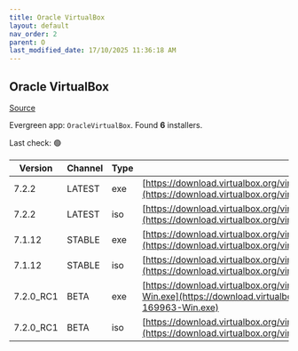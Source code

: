 ```yaml
---
title: Oracle VirtualBox
layout: default
nav_order: 2
parent: O
last_modified_date: 17/10/2025 11:36:18 AM
---
```


## Oracle VirtualBox

[Source](https://www.virtualbox.org/)

Evergreen app: `OracleVirtualBox`. Found **6** installers.

Last check: 🟢

| Version   | Channel | Type | URI                                                                                                                                                                                  |
| --------- | ------- | ---- | ------------------------------------------------------------------------------------------------------------------------------------------------------------------------------------ |
| 7.2.2     | LATEST  | exe  | [https://download.virtualbox.org/virtualbox/7.2.2/VirtualBox-7.2.2-170484-Win.exe](https://download.virtualbox.org/virtualbox/7.2.2/VirtualBox-7.2.2-170484-Win.exe)                 |
| 7.2.2     | LATEST  | iso  | [https://download.virtualbox.org/virtualbox/7.2.2/VBoxGuestAdditions_7.2.2.iso](https://download.virtualbox.org/virtualbox/7.2.2/VBoxGuestAdditions_7.2.2.iso)                       |
| 7.1.12    | STABLE  | exe  | [https://download.virtualbox.org/virtualbox/7.1.12/VirtualBox-7.1.12-169651-Win.exe](https://download.virtualbox.org/virtualbox/7.1.12/VirtualBox-7.1.12-169651-Win.exe)             |
| 7.1.12    | STABLE  | iso  | [https://download.virtualbox.org/virtualbox/7.1.12/VBoxGuestAdditions_7.1.12.iso](https://download.virtualbox.org/virtualbox/7.1.12/VBoxGuestAdditions_7.1.12.iso)                   |
| 7.2.0_RC1 | BETA    | exe  | [https://download.virtualbox.org/virtualbox/7.2.0_RC1/VirtualBox-7.2.0_RC1-169963-Win.exe](https://download.virtualbox.org/virtualbox/7.2.0_RC1/VirtualBox-7.2.0_RC1-169963-Win.exe) |
| 7.2.0_RC1 | BETA    | iso  | [https://download.virtualbox.org/virtualbox/7.2.0_RC1/VBoxGuestAdditions_7.2.0_RC1.iso](https://download.virtualbox.org/virtualbox/7.2.0_RC1/VBoxGuestAdditions_7.2.0_RC1.iso)       |
